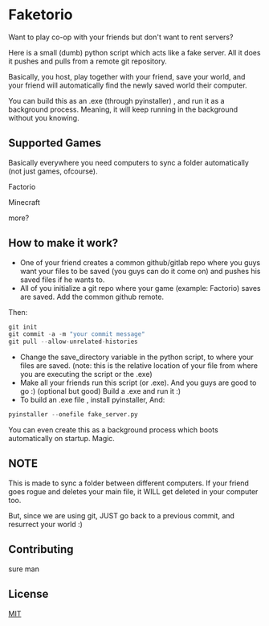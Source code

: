 
# Faketorio

Want to play co-op with your friends but don't want to rent servers?

Here is a small (dumb) python script which acts like a fake server. All it does it pushes and pulls from a remote git repository. 

Basically, you host, play together with your friend, save your world, and your friend will automatically find the newly saved world their computer. 

You can build this as an .exe (through pyinstaller) , and run it as a background process. Meaning, it will keep running in the background without you knowing. 

## Supported Games

Basically everywhere you need computers to sync a folder automatically (not just games, ofcourse). 

Factorio 

Minecraft

more?

## How to make it work?

* One of your friend creates a common github/gitlab repo where you guys want your files to be saved (you guys can do it come on) and pushes his saved files if he wants to.  
* All of you initialize a git repo where your game (example: Factorio) saves are saved. Add the common github remote. 

Then:
```python
git init
git commit -a -m "your commit message"
git pull --allow-unrelated-histories
```
* Change the save_directory variable in the python script, to where your files are saved. (note: this is the relative location of your file from where you are executing the script or the .exe)
* Make all your friends run this script (or .exe). And you guys are good to go :)
(optional but good) Build a .exe and run it :) 
* To build an .exe file , install pyinstaller, And:
```python
pyinstaller --onefile fake_server.py   
```

You can even create this as a background process which boots automatically on startup. Magic. 

## NOTE

This is made to sync a folder between different computers. If your friend goes rogue and deletes your main file, it WILL get deleted in your computer too. 

But, since we are using git, JUST go back to a previous commit, and resurrect your world :) 

## Contributing

sure man

## License

[MIT](https://choosealicense.com/licenses/mit/)


